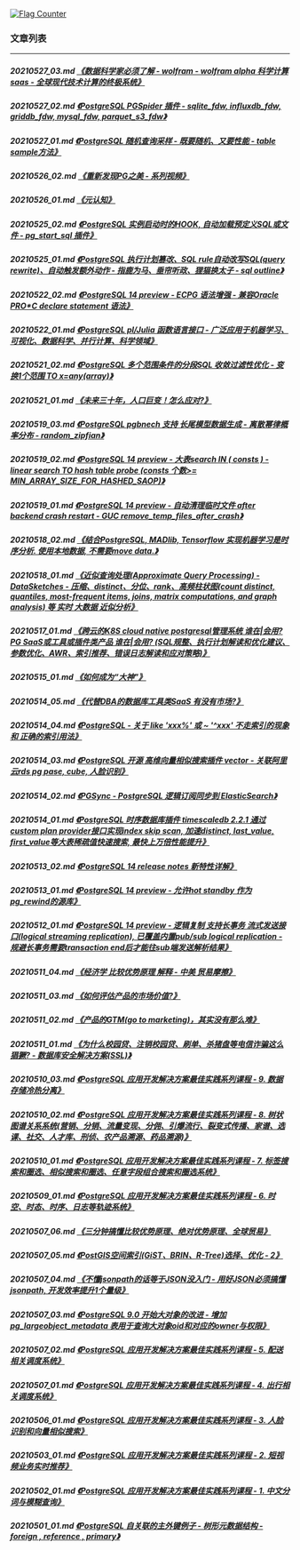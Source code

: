<a rel="nofollow" href="http://info.flagcounter.com/h9V1"  ><img src="http://s03.flagcounter.com/count/h9V1/bg_FFFFFF/txt_000000/border_CCCCCC/columns_2/maxflags_12/viewers_0/labels_0/pageviews_0/flags_0/"  alt="Flag Counter"  border="0"  ></a>  
  
### 文章列表  
----  
##### 20210527_03.md   [《数据科学家必须了解 - wolfram - wolfram alpha 科学计算 saas - 全球现代技术计算的终极系统》](20210527_03.md)  
##### 20210527_02.md   [《PostgreSQL PGSpider 插件 - sqlite_fdw, influxdb_fdw, griddb_fdw, mysql_fdw, parquet_s3_fdw》](20210527_02.md)  
##### 20210527_01.md   [《PostgreSQL 随机查询采样 - 既要随机、又要性能 - table sample方法》](20210527_01.md)  
##### 20210526_02.md   [《重新发现PG之美 - 系列视频》](20210526_02.md)  
##### 20210526_01.md   [《元认知》](20210526_01.md)  
##### 20210525_02.md   [《PostgreSQL 实例启动时的HOOK, 自动加载预定义SQL或文件 - pg_start_sql 插件》](20210525_02.md)  
##### 20210525_01.md   [《PostgreSQL 执行计划篡改、SQL rule自动改写SQL(query rewrite)、自动触发额外动作 - 指鹿为马、垂帘听政、狸猫换太子 - sql outline》](20210525_01.md)  
##### 20210522_02.md   [《PostgreSQL 14 preview - ECPG 语法增强 - 兼容Oracle PRO\*C declare statement 语法》](20210522_02.md)  
##### 20210522_01.md   [《PostgreSQL pl/Julia 函数语言接口 - 广泛应用于机器学习、可视化、数据科学、并行计算、科学领域》](20210522_01.md)  
##### 20210521_02.md   [《PostgreSQL 多个范围条件的分段SQL 收敛过滤性优化 - 变换1个范围 TO x=any(array)》](20210521_02.md)  
##### 20210521_01.md   [《未来三十年，人口巨变！怎么应对?》](20210521_01.md)  
##### 20210519_03.md   [《PostgreSQL pgbnech 支持 长尾模型数据生成 - 离散幂律概率分布 - random_zipfian》](20210519_03.md)  
##### 20210519_02.md   [《PostgreSQL 14 preview - 大表search IN ( consts ) - linear search TO hash table probe (consts 个数>= MIN_ARRAY_SIZE_FOR_HASHED_SAOP)》](20210519_02.md)  
##### 20210519_01.md   [《PostgreSQL 14 preview - 自动清理临时文件 after backend crash restart - GUC remove_temp_files_after_crash》](20210519_01.md)  
##### 20210518_02.md   [《结合PostgreSQL, MADlib, Tensorflow 实现机器学习是时序分析. 使用本地数据, 不需要move data.》](20210518_02.md)  
##### 20210518_01.md   [《近似查询处理(Approximate Query Processing) - DataSketches - 压缩、distinct、分位、rank、高频柱状图(count distinct, quantiles, most-frequent items, joins, matrix computations, and graph analysis) 等 实时 大数据 近似分析》](20210518_01.md)  
##### 20210517_01.md   [《跨云的K8S cloud native postgresql管理系统 谁在|会用?  PG SaaS或工具或插件类产品 谁在|会用?  (SQL规整、执行计划解读和优化建议、参数优化、AWR、索引推荐、错误日志解读和应对策略)》](20210517_01.md)  
##### 20210515_01.md   [《如何成为“大神"》](20210515_01.md)  
##### 20210514_05.md   [《代替DBA的数据库工具类SaaS 有没有市场?》](20210514_05.md)  
##### 20210514_04.md   [《PostgreSQL - 关于 like 'xxx%' 或 ~ '^xxx' 不走索引的现象 和 正确的索引用法》](20210514_04.md)  
##### 20210514_03.md   [《PostgreSQL 开源 高维向量相似搜索插件 vector - 关联阿里云rds pg pase, cube, 人脸识别》](20210514_03.md)  
##### 20210514_02.md   [《PGSync - PostgreSQL 逻辑订阅同步到 ElasticSearch》](20210514_02.md)  
##### 20210514_01.md   [《PostgreSQL 时序数据库插件 timescaledb 2.2.1 通过custom plan provider接口实现index skip scan, 加速distinct, last_value, first_value等大表稀疏值快速搜索, 最快上万倍性能提升》](20210514_01.md)  
##### 20210513_02.md   [《PostgreSQL 14 release notes 新特性详解》](20210513_02.md)  
##### 20210513_01.md   [《PostgreSQL 14 preview - 允许hot standby 作为pg_rewind的源库》](20210513_01.md)  
##### 20210512_01.md   [《PostgreSQL 14 preview - 逻辑复制 支持长事务 流式发送接口(logical streaming replication), 已覆盖内置pub/sub logical replication - 规避长事务需要transaction end后才能往sub端发送解析结果》](20210512_01.md)  
##### 20210511_04.md   [《经济学 比较优势原理 解释 - 中美 贸易摩擦》](20210511_04.md)  
##### 20210511_03.md   [《如何评估产品的市场价值?》](20210511_03.md)  
##### 20210511_02.md   [《产品的GTM(go to marketing)，其实没有那么难》](20210511_02.md)  
##### 20210511_01.md   [《为什么校园贷、注销校园贷、刷单、杀猪盘等电信诈骗这么猖獗? - 数据库安全解决方案(SSL)》](20210511_01.md)  
##### 20210510_03.md   [《PostgreSQL 应用开发解决方案最佳实践系列课程 - 9. 数据存储冷热分离》](20210510_03.md)  
##### 20210510_02.md   [《PostgreSQL 应用开发解决方案最佳实践系列课程 - 8. 树状图谱关系系统(营销、分销、流量变现、分佣、引爆流行、裂变式传播、家谱、选课、社交、人才库、刑侦、农产品溯源、药品溯源)》](20210510_02.md)  
##### 20210510_01.md   [《PostgreSQL 应用开发解决方案最佳实践系列课程 - 7. 标签搜索和圈选、相似搜索和圈选、任意字段组合搜索和圈选系统》](20210510_01.md)  
##### 20210509_01.md   [《PostgreSQL 应用开发解决方案最佳实践系列课程 - 6. 时空、时态、时序、日志等轨迹系统》](20210509_01.md)  
##### 20210507_06.md   [《三分钟搞懂比较优势原理、绝对优势原理、全球贸易》](20210507_06.md)  
##### 20210507_05.md   [《PostGIS空间索引(GiST、BRIN、R-Tree)选择、优化 - 2》](20210507_05.md)  
##### 20210507_04.md   [《不懂jsonpath的话等于JSON没入门 - 用好JSON必须搞懂jsonpath, 开发效率提升1个量级》](20210507_04.md)  
##### 20210507_03.md   [《PostgreSQL 9.0 开始大对象的改进 - 增加 pg_largeobject_metadata 表用于查询大对象oid和对应的owner与权限》](20210507_03.md)  
##### 20210507_02.md   [《PostgreSQL 应用开发解决方案最佳实践系列课程 - 5. 配送相关调度系统》](20210507_02.md)  
##### 20210507_01.md   [《PostgreSQL 应用开发解决方案最佳实践系列课程 - 4. 出行相关调度系统》](20210507_01.md)  
##### 20210506_01.md   [《PostgreSQL 应用开发解决方案最佳实践系列课程 - 3. 人脸识别和向量相似搜索》](20210506_01.md)  
##### 20210503_01.md   [《PostgreSQL 应用开发解决方案最佳实践系列课程 - 2. 短视频业务实时推荐》](20210503_01.md)  
##### 20210502_01.md   [《PostgreSQL 应用开发解决方案最佳实践系列课程 - 1. 中文分词与模糊查询》](20210502_01.md)  
##### 20210501_01.md   [《PostgreSQL 自关联的主外键例子 - 树形元数据结构 - foreign , reference , primary》](20210501_01.md)  
